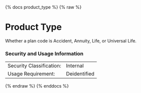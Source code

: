 {% docs product_type %}
{% raw %}

<a name="product_type"></a>
# Product Type

Whether a plan code is Accident, Annuity, Life, or Universal Life.

### Security and Usage Information
|     |     |
| --- | --- |
| Security Classification: | Internal |
| Usage Requirement:       | Deidentified |

{% endraw %}
{% enddocs %}
